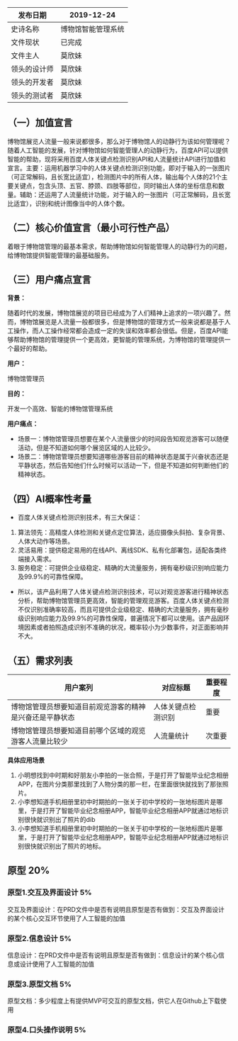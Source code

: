 发布日期    | 2019-12-24 
---------|------
史诗名称     | 博物馆智能管理系统
文件现状     | 已完成 
文件主人     | 莫欣妹 
领头的设计师 | 莫欣妹 
领头的开发者 | 莫欣妹  
领头的测试者 | 莫欣妹 

## （一）加值宣言

博物馆展览人流量一般来说都很多，那么对于博物馆人的动静行为该如何管理呢？随着人工智能的发展，针对博物馆如何智能管理人的动静行为，百度API可以提供智能的帮助，现将采用百度人体关键点检测识别API和人流量统计API进行加值和宣言。主要：运用机器学习中的人体关键点检测识别功能，即对于输入的一张图片（可正常解码，且长宽比适宜），检测图片中的所有人体，输出每个人体的21个主要关键点，包含头顶、五官、脖颈、四肢等部位，同时输出人体的坐标信息和数量。辅助：还运用了人流量统计功能，对于输入的一张图片（可正常解码，且长宽比适宜），识别和统计图像当中的人体个数。

## （二）核心价值宣言（最小可行性产品）

着眼于博物馆管理的最基本需求，帮助博物馆如何智能管理人的动静行为的问题，给博物馆提供智能管理的最基础服务。

## （三）用户痛点宣言

**背景：**

随着时代的发展，博物馆展览的项目已经成为了人们精神上追求的一项兴趣了。然而，博物馆展览是人流量一般都很多，但是博物馆的管理方式一般来说都是基于人工操作，而人工操作经常都会造成一定的失误和效率都会很低。但是，百度API能够帮助博物馆的管理提供一个更高效，更智能的管理系统，为博物馆的管理提供一个最好的帮助。

**用户：**

博物馆管理员

**目的：**

开发一个高效、智能的博物馆管理系统

**用户痛点：**

- 场景一：博物馆管理员想要在某个人流量很少的时间段告知观览游客可以随便活动，但是不知道如何哪个展览区域的人比较少。
- 场景二：博物馆管理员想要知道哪些游客目前的精神状态是属于兴奋状态还是平静状态，然后告知他们什么时候可以活动一下，但是不知道如何判断他们的精神状态。


## （四）AI概率性考量

- 百度人体关键点检测识别技术，有三大保证：

1. 算法领先：高精度人体检测和关键点定位算法，适应摄像头斜拍、复杂背景、人体大动作等场景。
2. 灵活易用：提供稳定易用的在线API、离线SDK、私有化部署包，适配各类终端接入需求。
3. 服务稳定：可提供企业级稳定、精确的大流量服务，拥有毫秒级识别响应能力及99.9%的可靠性保障。

- 所以，该产品利用了人体关键点检测识别技术，可以对观览游客进行精神状态分析，帮助博物馆管理员更高效，智能的管理观览游客。百度人体关键点检测不仅识别准确率较高，而且可提供企业级稳定、精确的大流量服务，拥有毫秒级识别响应能力及99.9%的可靠性保障，普遍情况下都可以使用。该产品因环境因素或者拍照造成识别不准确的状况，概率较小为少数事件，对正面影响并不大。


## （五）需求列表

用户案列 | 对应标题 | 重要程度
----|------|----
博物馆管理员想要知道目前观览游客的精神是兴奋还是平静状态 | 人体关键点检测识别  | 重要
博物馆管理员想要知道目前哪个区域的观览游客人流量比较少 | 人流量统计  | 次重要


**具体应用场景**

1. 小明想找到中时期和好朋友小李拍的一张合照，于是打开了智能毕业纪念相册APP，在图片分类那里找到了人物分类的那一栏，在里面很快就找到了那张照片。
2. 小李想知道手机相册里初中时期拍的一张关于初中学校的一张地标图片是哪里，于是打开了智能毕业纪念相册APP，智能毕业纪念相册APP就通过地标识别很快就识别出了照片的dib
2. 小李想知道手机相册里初中时期拍的一张关于初中学校的一张地标图片是哪里，于是打开了智能毕业纪念相册APP，智能毕业纪念相册APP就通过地标识别很快就识别出了照片的地标。

## 原型 20%
### 原型1.交互及界面设计 5%

交互及界面设计：在PRD文件中是否有说明且原型是否有做到：交互及界面设计的某个核心交互环节使用了人工智能的加值

### 原型2.信息设计 5%

信息设计：在PRD文件中是否有说明且原型是否有做到：信息设计的某个核心信息或设计使用了人工智能的加值

### 原型3.原型文档 5%

原型文档：多少程度上有提供MVP可交互的原型文档，供它人在Github上下载使用

### 原型4.口头操作说明 5%




